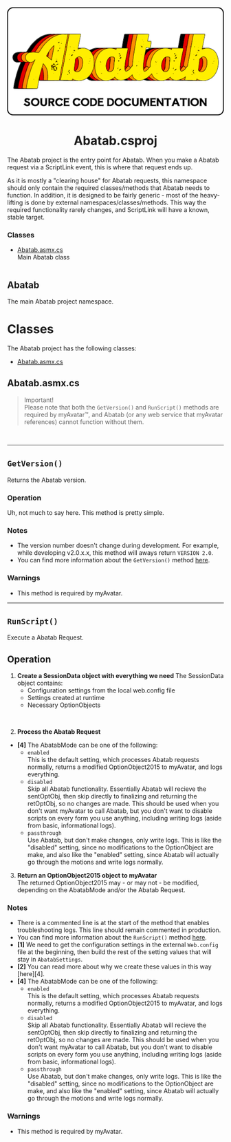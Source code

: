 <br>
<div align="center">

  <!-- PROJECT LOGO
      - Project logo should be located at "./.github/Logos/ProjectLogo.png".
      - Short description of the project.
  -->

  ![SourceCodeDocumentationLogo][SourceCodeDocumentationLogo]

  <h1>
    Abatab.csproj
  </h1>
</div>

The Abatab project is the entry point for Abatab. When you make a Abatab request via a ScriptLink event, this is where that request ends up.

As it is mostly a "clearing house" for Abatab requests, this namespace should only contain the required classes/methods that Abatab needs to function. In addition, it is designed to be fairly generic - most of the heavy-lifting is done by external namespaces/classes/methods. This way the required functionality rarely changes, and ScriptLink will have a known, stable target.

<!-- The HTML indentations have to stay this way to work. -->
<table>
  <tr>
  
  ### Classes
  * [Abatab.asmx.cs](#abatabasmxcs)  
  Main Abatab class

  </tr>
</table>

## Abatab
The main Abatab project namespace.

# Classes

The Abatab project has the following classes:
* [Abatab.asmx.cs](#abatabasmxcs)

## Abatab.asmx.cs

> Important!  
Please note that both the `GetVersion()` and `RunScript()` methods are required by myAvatar™, and Abatab (or any web service that myAvatar references) cannot function without them.

<br>

***

## `GetVersion()`

Returns the Abatab version.

### Operation

Uh, not much to say here. This method is pretty simple.

### Notes

* The version number doesn't change during development. For example, while developing v2.0.x.x, this method will aways return `VERSION 2.0`.
* You can find more information about the `GetVersion()` method [here](https://github.com/myAvatar-Development-Community/document-creating-a-custom-web-service#the-getversion-method).

### Warnings

* This method is required by myAvatar.

***

## `RunScript()`

Execute a Abatab Request.

## Operation

1. **Create a SessionData object with everything we need**
The SessionData object contains:
    * Configuration settings from the local web.config file
    * Settings created at runtime
    * Necessary OptionObjects
<br>

2. **Process the Abatab Request**  
* **\[4]** The AbatabMode can be one of the following:
    * `enabled`  
    This is the default setting, which processes Abatab requests normally, returns a modified OptionObject2015 to myAvatar, and logs everything.
    * `disabled`  
    Skip all Abatab functionality. Essentially Abatab will recieve the sentOptObj, then skip directly to finalizing and returning the retOptObj, so no changes are made. This should be used when you don't want myAvatar to call Abatab, but you don't want to disable scripts on every form you use  anything, including writing logs (aside from basic, informational logs).
    * `passthrough`  
    Use Abatab, but don't make changes, only write logs. This is like the "disabled" setting, since no modifications to the OptionObject are make, and also like the "enabled" setting, since Abatab will actually go through the motions and write logs normally.


3. **Return an OptionObject2015 object to myAvatar**  
The returned OptionObject2015 may - or may not - be modified, depending on the AbatabMode and/or the Abatab Request.

### Notes

* There is a commented line is at the start of the method that enables troubleshooting logs. This line should remain commented in production.
* You can find more information about the `RunScript()` method [here](https://github.com/myAvatar-Development-Community/document-creating-a-custom-web-service#the-runscript-method).
* **\[1]** We need to get the configuration settings in the external `Web.config` file at the beginning, then build the rest of the setting values that will stay in `AbatabSettings`.
* **\[2]** You can read more about why we create these values in this way [here][4].
* **\[4]** The AbatabMode can be one of the following:
    - `enabled`  
    This is the default setting, which processes Abatab requests normally, returns a modified OptionObject2015 to myAvatar, and logs everything.
    - `disabled`  
    Skip all Abatab functionality. Essentially Abatab will recieve the sentOptObj, then skip directly to finalizing and returning the retOptObj, so no changes are made. This should be used when you don't want myAvatar to call Abatab, but you don't want to disable scripts on every form you use  anything, including writing logs (aside from basic, informational logs).
    - `passthrough`  
    Use Abatab, but don't make changes, only write logs. This is like the "disabled" setting, since no modifications to the OptionObject are make, and also like the "enabled" setting, since Abatab will actually go through the motions and write logs normally.


### Warnings

* This method is required by myAvatar.

<!-- REFERENCE LINKS -->

[SourceCodeDocumentationLogo]: ./Images/SourceCodeDocumentationLogo.png